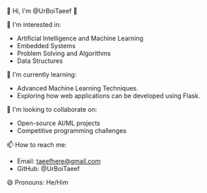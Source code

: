 👋 Hi, I'm @UrBoiTaeef 👋 

👀 I'm interested in:

* Artificial Intelligence and Machine Learning
* Embedded Systems
* Problem Solving and Algorithms
* Data Structures

🌱 I'm currently learning:
  - Advanced Machine Learning Techniques.
  - Exploring how web applications can be developed using Flask.


💞️ I'm looking to collaborate on:

* Open-source AI/ML projects
* Competitive programming challenges

📫 How to reach me:

* Email: taeefhere@gmail.com
* GitHub: @UrBoiTaeef

😄 Pronouns: He/Him

